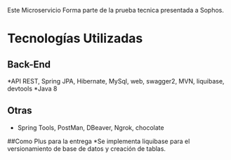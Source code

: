Este Microservicio Forma parte de la prueba tecnica presentada a Sophos.

# Tecnologías Utilizadas
## Back-End
*API REST, Spring JPA, Hibernate, MySql, web, swagger2, MVN, liquibase, devtools
*Java 8
## Otras
* Spring Tools, PostMan, DBeaver, Ngrok, chocolate


##Como Plus para la entrega 
*Se implementa liquibase para el versionamiento de base de datos y creación de tablas.